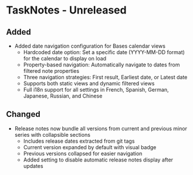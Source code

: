 # TaskNotes - Unreleased

<!--

**Added** for new features.
**Changed** for changes in existing functionality.
**Deprecated** for soon-to-be removed features.
**Removed** for now removed features.
**Fixed** for any bug fixes.
**Security** in case of vulnerabilities.

Always acknowledge contributors and those who report issues.

Example:

```
## Fixed

- (#768) Fixed calendar view appearing empty in week and day views due to invalid time configuration values
  - Added time validation in settings UI with proper error messages and debouncing
  - Added runtime sanitization in calendar with safe defaults (00:00:00, 24:00:00, 08:00:00)
  - Prevents "Cannot read properties of null (reading 'years')" error from FullCalendar
  - Thanks to @userhandle for reporting and help debugging
```

-->

## Added

- Added date navigation configuration for Bases calendar views
  - Hardcoded date option: Set a specific date (YYYY-MM-DD format) for the calendar to display on load
  - Property-based navigation: Automatically navigate to dates from filtered note properties
  - Three navigation strategies: First result, Earliest date, or Latest date
  - Supports both static views and dynamic filtered views
  - Full i18n support for all settings in French, Spanish, German, Japanese, Russian, and Chinese

## Changed

- Release notes now bundle all versions from current and previous minor series with collapsible sections
  - Includes release dates extracted from git tags
  - Current version expanded by default with visual badge
  - Previous versions collapsed for easier navigation
  - Added setting to disable automatic release notes display after updates

